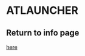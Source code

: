 # ATLAUNCHER 

## Return to info page
[here](https://github.com/Vokuar/Teamladybug/blob/LynxMC/Modpack_Info.MD)
